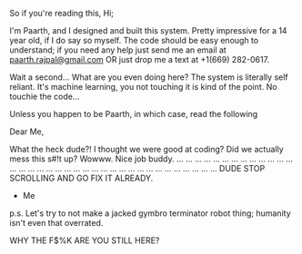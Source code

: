 So if you're reading this, Hi;

I'm Paarth, and I designed and built this system.
Pretty impressive for a 14 year old, if I do say so myself.
The code should be easy enough to understand;
if you need any help just send me an email at paarth.rajpal@gmail.com
OR
just drop me a text at +1(669) 282-0617.

Wait a second...
What are you even doing here?
The system is literally self reliant.
It's machine learning, you not touching it is kind of the point.
No touchie the code...





Unless you happen to be Paarth, in which case, read the following

Dear Me,

What the heck dude?! I thought we were good at coding?
Did we actually mess this s#!t up? Wowww. Nice job buddy.
...
...
...
...
...
...
...
...
...
...
...
...
...
...
...
...
...
...
...
...
...
...
...
...
...
...
...
...
...
...
...
...
...
...
...
...
DUDE STOP SCROLLING AND GO FIX IT ALREADY.
- Me

p.s.
Let's try to not make a jacked gymbro terminator robot thing;
humanity isn't even that overrated.

WHY THE F$%K ARE YOU STILL HERE?
